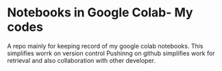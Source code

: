 # Notebooks in Google Colab- My codes
A repo mainly for keeping record of my google colab notebooks. This simplifies worrk on version control 
Pushinng on github simplifies work for retrieval and also collaboration with other developer.
